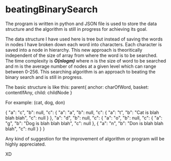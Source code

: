 # beatingBinarySearch

The program is written in python and JSON file is used to store the data structure and the algorithm is still in progress for achieving its goal.

The data structure I have used here is tree but instead of saving the words in nodes I have broken down each word into characters.
Each character is saved into a node in hierarchy. 
This new approach is theoritically independent of the size of array from where the word is to be searched.
The time complexity is **_O(nlogm)_** where n is the size of word to be searched and m is the average number of nodes at a given level which can range between 0-256.
This searching algorithm is an approach to beating the binary search and is still in progress.

The basic structure is like this:
parent{
  anchor: charOfWord,
  basket: contentIfAny,
  child: childNode
}

For example: (cat, dog, don)

{
  "a": "c",
  "b": null,
  "c": {
      "a": "a",
      "b": null,
      "c": {
          "a": "t",
          "b": "Cat is blah blah blah",
          "c": null
      }
  },
  "a": "d",
  "b": null,
  "c": {
      "a": "o",
      "b": null,
      "c": {
          "a": "g",
          "b": "Dog is blah blah blah",
          "c": null
        },
        {
          "a": "n",
          "b": "Don is blah blah blah",
          "c": null
        }
    }
}

Any kind of suggestion for the improvement of algorithm or program will be highly appreciated.

XD
